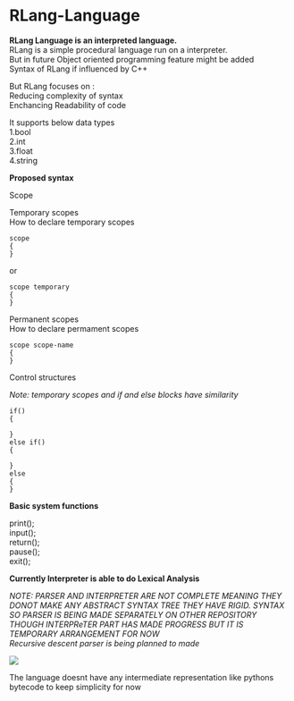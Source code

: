 # RLang-Language
**RLang Language is an interpreted language.**<br>
RLang is a simple procedural language run on a interpreter.<br>
But in future Object oriented programming feature might be added<br>
Syntax of RLang if influenced by C++<br>

But RLang focuses on :<br>
Reducing complexity of syntax <br>
Enchancing Readability of code<br>

It supports below data types <br>
1.bool<br>
2.int<br>
3.float<br>
4.string <br>

**Proposed syntax** <br>

Scope<br>

Temporary scopes<br>
How to declare temporary scopes<br>

```
scope
{
}
```
 or <br>
 
```
scope temporary
{
}
```

Permanent scopes<br>
How to declare permament scopes<br>

```
scope scope-name 
{
}
```

Control structures<br>

*Note: temporary scopes and if and else blocks have similarity*<br>

```
if()
{
 
}
else if()
{

}
else
{
}
```


**Basic system functions**<br>

print();<br>
input();<br>
return();<br>
pause();<br>
exit();<br>

**Currently Interpreter is able to do Lexical Analysis**<br>

*NOTE: PARSER AND INTERPRETER ARE NOT COMPLETE MEANING THEY DONOT MAKE ANY ABSTRACT SYNTAX TREE THEY HAVE RIGID.
SYNTAX SO PARSER IS BEING MADE SEPARATELY ON OTHER REPOSITORY<br>
THOUGH INTERPReTER PART HAS MADE PROGRESS BUT IT IS TEMPORARY ARRANGEMENT FOR NOW<br>
Recursive descent parser is being planned to made*<br>

![](https://github.com/raviverma2791747/RLang-Language/blob/master/RLang/Assests/Program%20structure.png)

The language doesnt have any intermediate representation like pythons bytecode to keep simplicity for now<br>
